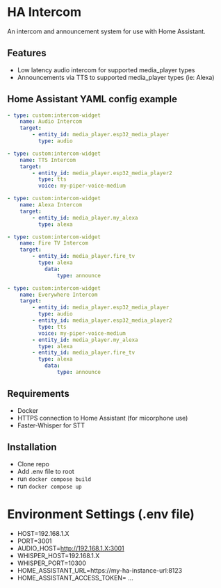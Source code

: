# HA Intercom

An intercom and announcement system for use with Home Assistant.

## Features

- Low latency audio intercom for supported media_player types
- Announcements via TTS to supported media_player types (ie: Alexa)

## Home Assistant YAML config example

```yaml
- type: custom:intercom-widget
    name: Audio Intercom
    target:
        - entity_id: media_player.esp32_media_player
          type: audio

- type: custom:intercom-widget
    name: TTS Intercom
    target:
        - entity_id: media_player.esp32_media_player2
          type: tts
          voice: my-piper-voice-medium

- type: custom:intercom-widget
    name: Alexa Intercom
    target:
        - entity_id: media_player.my_alexa
          type: alexa

- type: custom:intercom-widget
    name: Fire TV Intercom
    target:
        - entity_id: media_player.fire_tv
          type: alexa
            data:
                type: announce

- type: custom:intercom-widget
    name: Everywhere Intercom
    target:
        - entity_id: media_player.esp32_media_player
          type: audio
        - entity_id: media_player.esp32_media_player2
          type: tts
          voice: my-piper-voice-medium
        - entity_id: media_player.my_alexa
          type: alexa
        - entity_id: media_player.fire_tv
          type: alexa
            data:
                type: announce
```

## Requirements

- Docker
- HTTPS connection to Home Assistant (for micorphone use)
- Faster-Whisper for STT

## Installation

- Clone repo
- Add .env file to root
- run `docker compose build`
- run `docker compose up`

# Environment Settings (.env file)

- HOST=192.168.1.X
- PORT=3001
- AUDIO_HOST=http://192.168.1.X:3001
- WHISPER_HOST=192.168.1.X
- WHISPER_PORT=10300
- HOME_ASSISTANT_URL=https://my-ha-instance-url:8123
- HOME_ASSISTANT_ACCESS_TOKEN= ...
